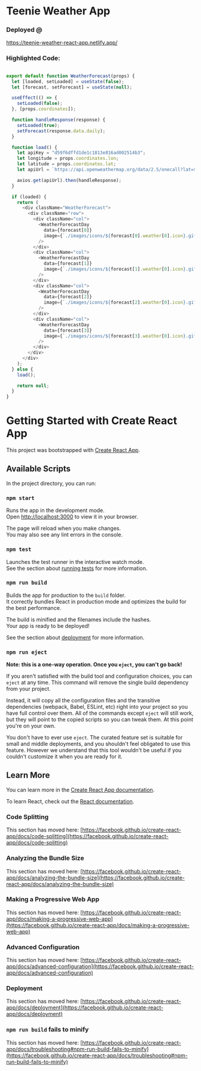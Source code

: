 # Teenie Weather App

### Deployed @ 
https://teenie-weather-react-app.netlify.app/

### Highlighted Code: 
```javascript

export default function WeatherForecast(props) {
  let [loaded, setLoaded] = useState(false);
  let [forecast, setForecast] = useState(null);

  useEffect(() => {
    setLoaded(false);
  }, [props.coordinates]);

  function handleResponse(response) {
    setLoaded(true);
    setForecast(response.data.daily);
  }

  function load() {
    let apiKey = "d59f6dffd1de1c1813e816ad002514b3";
    let longitude = props.coordinates.lon;
    let latitude = props.coordinates.lat;
    let apiUrl = `https://api.openweathermap.org/data/2.5/onecall?lat=${latitude}&lon=${longitude}&appid=${apiKey}&units=imperial`;

    axios.get(apiUrl).then(handleResponse);
  }

  if (loaded) {
    return (
      <div className="WeatherForecast">
        <div className="row">
          <div className="col">
            <WeatherForecastDay
              data={forecast[0]}
              image={`./images/icons/${forecast[0].weather[0].icon}.gif`}
            />
          </div>
          <div className="col">
            <WeatherForecastDay
              data={forecast[1]}
              image={`./images/icons/${forecast[1].weather[0].icon}.gif`}
            />
          </div>
          <div className="col">
            <WeatherForecastDay
              data={forecast[2]}
              image={`./images/icons/${forecast[2].weather[0].icon}.gif`}
            />
          </div>
          <div className="col">
            <WeatherForecastDay
              data={forecast[3]}
              image={`./images/icons/${forecast[3].weather[0].icon}.gif`}
            />
          </div>
        </div>
      </div>
    );
  } else {
    load();

    return null;
  }
}
```

# Getting Started with Create React App

This project was bootstrapped with [Create React App](https://github.com/facebook/create-react-app).

## Available Scripts

In the project directory, you can run:

### `npm start`

Runs the app in the development mode.\
Open [http://localhost:3000](http://localhost:3000) to view it in your browser.

The page will reload when you make changes.\
You may also see any lint errors in the console.

### `npm test`

Launches the test runner in the interactive watch mode.\
See the section about [running tests](https://facebook.github.io/create-react-app/docs/running-tests) for more information.

### `npm run build`

Builds the app for production to the `build` folder.\
It correctly bundles React in production mode and optimizes the build for the best performance.

The build is minified and the filenames include the hashes.\
Your app is ready to be deployed!

See the section about [deployment](https://facebook.github.io/create-react-app/docs/deployment) for more information.

### `npm run eject`

**Note: this is a one-way operation. Once you `eject`, you can't go back!**

If you aren't satisfied with the build tool and configuration choices, you can `eject` at any time. This command will remove the single build dependency from your project.

Instead, it will copy all the configuration files and the transitive dependencies (webpack, Babel, ESLint, etc) right into your project so you have full control over them. All of the commands except `eject` will still work, but they will point to the copied scripts so you can tweak them. At this point you're on your own.

You don't have to ever use `eject`. The curated feature set is suitable for small and middle deployments, and you shouldn't feel obligated to use this feature. However we understand that this tool wouldn't be useful if you couldn't customize it when you are ready for it.

## Learn More

You can learn more in the [Create React App documentation](https://facebook.github.io/create-react-app/docs/getting-started).

To learn React, check out the [React documentation](https://reactjs.org/).

### Code Splitting

This section has moved here: [https://facebook.github.io/create-react-app/docs/code-splitting](https://facebook.github.io/create-react-app/docs/code-splitting)

### Analyzing the Bundle Size

This section has moved here: [https://facebook.github.io/create-react-app/docs/analyzing-the-bundle-size](https://facebook.github.io/create-react-app/docs/analyzing-the-bundle-size)

### Making a Progressive Web App

This section has moved here: [https://facebook.github.io/create-react-app/docs/making-a-progressive-web-app](https://facebook.github.io/create-react-app/docs/making-a-progressive-web-app)

### Advanced Configuration

This section has moved here: [https://facebook.github.io/create-react-app/docs/advanced-configuration](https://facebook.github.io/create-react-app/docs/advanced-configuration)

### Deployment

This section has moved here: [https://facebook.github.io/create-react-app/docs/deployment](https://facebook.github.io/create-react-app/docs/deployment)

### `npm run build` fails to minify

This section has moved here: [https://facebook.github.io/create-react-app/docs/troubleshooting#npm-run-build-fails-to-minify](https://facebook.github.io/create-react-app/docs/troubleshooting#npm-run-build-fails-to-minify)
